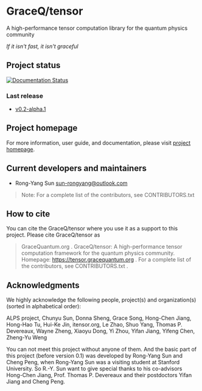 # GraceQ/tensor
A high-performance tensor computation library for the quantum physics community

_If it isn't fast, it isn't graceful_


## Project status
[![Documentation Status](https://readthedocs.org/projects/gqten-doc/badge/?version=latest)](https://tensor.gracequantum.org/en/latest/?badge=latest)

### Last release
- [v0.2-alpha.1](https://github.com/gracequantum/tensor/releases/latest)


## Project homepage
For more information, user guide, and documentation, please visit [project homepage](https://tensor.gracequantum.org).


## Current developers and maintainers
- Rong-Yang Sun <sun-rongyang@outlook.com>

> Note: For a complete list of the contributors, see CONTRIBUTORS.txt


## How to cite
You can cite the GraceQ/tensor where you use it as a support to this project. Please cite GraceQ/tensor as
> GraceQuantum.org . GraceQ/tensor: A high-performance tensor computation framework for the quantum physics community. Homepage: https://tensor.gracequantum.org . For a complete list of the contributors, see CONTRIBUTORS.txt .


## Acknowledgments
We highly acknowledge the following people, project(s) and organization(s) (sorted in alphabetical order):

ALPS project, Chunyu Sun, Donna Sheng, Grace Song, Hong-Chen Jiang, Hong-Hao Tu, Hui-Ke Jin, itensor.org, Le Zhao, Shuo Yang, Thomas P. Devereaux, Wayne Zheng, Xiaoyu Dong, Yi Zhou, Yifan Jiang, Yifeng Chen, Zheng-Yu Weng

You can not meet this project without anyone of them. And the basic part of this project (before version 0.1) was developed by Rong-Yang Sun and Cheng Peng, when Rong-Yang Sun was a visiting student at Stanford University. So R.-Y. Sun want to give special thanks to his co-advisors Hong-Chen Jiang, Prof. Thomas P. Devereaux and their postdoctors Yifan Jiang and Cheng Peng.
